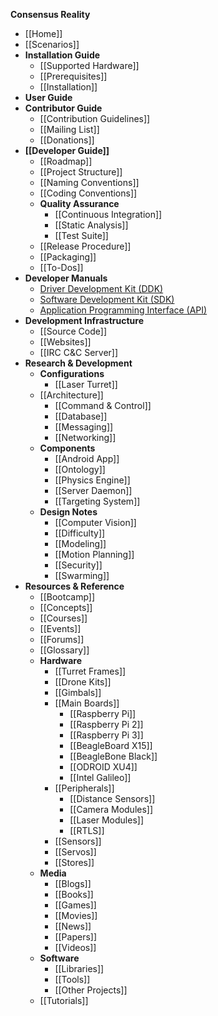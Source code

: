 **Consensus Reality**

* [[Home]]
* [[Scenarios]]
* **Installation Guide**
  * [[Supported Hardware]]
  * [[Prerequisites]]
  * [[Installation]]
* **User Guide**
* **Contributor Guide**
  * [[Contribution Guidelines]]
  * [[Mailing List]]
  * [[Donations]]
* **[[Developer Guide]]**
  * [[Roadmap]]
  * [[Project Structure]]
  * [[Naming Conventions]]
  * [[Coding Conventions]]
  * **Quality Assurance**
    * [[Continuous Integration]]
    * [[Static Analysis]]
    * [[Test Suite]]
  * [[Release Procedure]]
  * [[Packaging]]
  * [[To-Dos]]
* **Developer Manuals**
  * [Driver Development Kit (DDK)](https://ddk.conreality.org)
  * [Software Development Kit (SDK)](https://sdk.conreality.org)
  * [Application Programming Interface (API)](https://api.conreality.org)
* **Development Infrastructure**
  * [[Source Code]]
  * [[Websites]]
  * [[IRC C&C Server]]
* **Research & Development**
  * **Configurations**
    * [[Laser Turret]]
  * [[Architecture]]
    * [[Command & Control]]
    * [[Database]]
    * [[Messaging]]
    * [[Networking]]
  * **Components**
    * [[Android App]]
    * [[Ontology]]
    * [[Physics Engine]]
    * [[Server Daemon]]
    * [[Targeting System]]
  * **Design Notes**
    * [[Computer Vision]]
    * [[Difficulty]]
    * [[Modeling]]
    * [[Motion Planning]]
    * [[Security]]
    * [[Swarming]]
* **Resources & Reference**
  * [[Bootcamp]]
  * [[Concepts]]
  * [[Courses]]
  * [[Events]]
  * [[Forums]]
  * [[Glossary]]
  * **Hardware**
    * [[Turret Frames]]
    * [[Drone Kits]]
    * [[Gimbals]]
    * [[Main Boards]]
      * [[Raspberry Pi]]
      * [[Raspberry Pi 2]]
      * [[Raspberry Pi 3]]
      * [[BeagleBoard X15]]
      * [[BeagleBone Black]]
      * [[ODROID XU4]]
      * [[Intel Galileo]]
    * [[Peripherals]]
      * [[Distance Sensors]]
      * [[Camera Modules]]
      * [[Laser Modules]]
      * [[RTLS]]
    * [[Sensors]]
    * [[Servos]]
    * [[Stores]]
  * **Media**
    * [[Blogs]]
    * [[Books]]
    * [[Games]]
    * [[Movies]]
    * [[News]]
    * [[Papers]]
    * [[Videos]]
  * **Software**
    * [[Libraries]]
    * [[Tools]]
    * [[Other Projects]]
  * [[Tutorials]]
